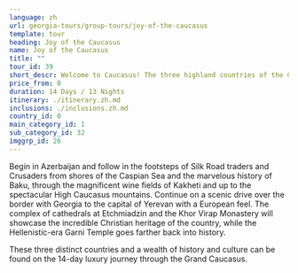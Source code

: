 ```yaml
---
language: zh
url: georgia-tours/group-tours/joy-of-the-caucasus
template: tour
heading: Joy of the Caucasus
name: Joy of the Caucasus
title: ""
tour_id: 39
short_descr: Welcome to Caucasus! The three highland countries of the Caucasus straddle a stunning strip of snow-capped mountains wedged between Black and Caspian seas. The Caucasus region holds a wealth of views
price_from: 0
duration: 14 Days / 13 Nights
itinerary: ./itinerary.zh.md
inclusions: ./inclusions.zh.md
country_id: 0
main_category_id: 1
sub_category_id: 32
imggrp_id: 26
---
```


Begin in Azerbaijan and follow in the footsteps of Silk Road traders and Crusaders
from shores of the Caspian Sea and the marvelous history of Baku, through the magnificent
wine fields of Kakheti and up to the spectacular High Caucasus mountains. Continue
on a scenic drive over the border with Georgia to the capital of Yerevan with a
European feel. The complex of cathedrals at Etchmiadzin and the Khor Virap Monastery
will showcase the incredible Christian heritage of the country, while the Hellenistic\-era
Garni Temple goes farther back into history.

These three distinct countries and a wealth of history and culture can be found on
the 14\-day luxury journey through the Grand Caucasus.
